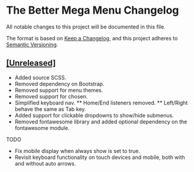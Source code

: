 # The Better Mega Menu Changelog

All notable changes to this project will be documented in this file.

The format is based on [Keep a Changelog](https://keepachangelog.com/en/1.0.0/),
and this project adheres to [Semantic Versioning](https://semver.org/spec/v2.0.0.html).

## [\[Unreleased\]](https://www.drupal.org/project/tb_megamenu/releases/8.x-2.x)

- Added source SCSS.
- Removed dependency on Bootstrap.
- Removed support for menu themes.
- Removed support for chosen.
- Simplified keyboard nav.
  ** Home/End listeners removed.
  ** Left/Right behave the same as Tab key.
- Added support for clickable dropdowns to show/hide submenus.
- Removed fontawesome library and added optional dependency on the fontawesome module.

TODO

- Fix mobile display when always show is set to true.
- Revisit keyboard functionality on touch devices and mobile, both with and without auto arrows.

